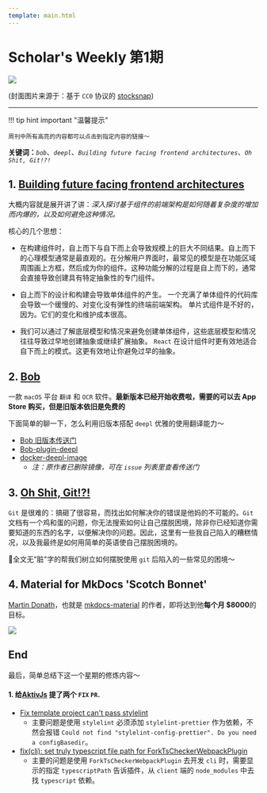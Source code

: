 ```yaml
---
template: main.html
---
```


# Scholar's Weekly 第1期

![](https://to-out-use.oss-cn-hangzhou.aliyuncs.com/common/mYREQl.jpg?x-oss-process=image/auto-orient,1/interlace,1/quality,q_90/format,webp)

(封面图片来源于：基于 `CC0` 协议的 [stocksnap](https://stocksnap.io/photo/pond-water-X4MGQOAX2Q))

------

!!! tip hint important "温馨提示"

    周刊中所有高亮的内容都可以点击到指定内容的链接～

**关键词：***`bob`*、*`deepl`*、*`Building future facing frontend architectures`*、*`Oh Shit, Git!?!`*

## 1. [Building future facing frontend architectures](https://frontendmastery.com/posts/building-future-facing-frontend-architectures)

大概内容就是展开讲了讲：*深入探讨基于组件的前端架构是如何随着复杂度的增加而内爆的，以及如何避免这种情况。*

核心的几个思想：

- 在构建组件时，自上而下与自下而上会导致规模上的巨大不同结果。自上而下的心理模型通常是最直观的。在分解用户界面时，最常见的模型是在功能区域周围画上方框，然后成为你的组件。这种功能分解的过程是自上而下的，通常会直接导致创建具有特定抽象性的专门组件。

- 自上而下的设计和构建会导致单体组件的产生。 一个充满了单体组件的代码库会导致一个缓慢的、对变化没有弹性的终端前端架构。 单片式组件是不好的，因为。它们的变化和维护成本很高。

- 我们可以通过了解底层模型和情况来避免创建单体组件，这些底层模型和情况往往导致过早地创建抽象或继续扩展抽象。 `React` 在设计组件时更有效地适合自下而上的模式。这更有效地让你避免过早的抽象。

## 2. [Bob](https://github.com/ripperhe/Bob)

一款 `macOS` 平台 `翻译` 和 `OCR` 软件。**最新版本已经开始收费啦，需要的可以去 App Store 购买，但是旧版本依旧是免费的**

下面简单的聊一下，怎么利用旧版本搭配 `deepl` 优雅的使用翻译能力～

- [Bob 旧版本传送门](https://v0.bobtranslate.com/#/general/quickstart/install)
- [Bob-plugin-deepl](https://github.com/clubxdev/bob-plugin-deeplx)
- [docker-deepl-image](https://github.com/clubxdev/bob-plugin-deeplx/issues/2)
    - *注：原作者已删除镜像，可在 `issue` 列表里查看传送门*

## 3. [Oh Shit, Git!?!](https://ohshitgit.com/)

`Git` 是很难的：搞砸了很容易，而找出如何解决你的错误是他妈的不可能的。`Git` 文档有一个鸡和蛋的问题，你无法搜索如何让自己摆脱困境，除非你已经知道你需要知道的东西的名字，以便解决你的问题。因此，这里有一些我自己陷入的糟糕情况，以及我最终是如何用简单的英语使自己摆脱困境的。

🐶全文无"脏"字的帮我们树立如何摆脱使用 `git` 后陷入的一些常见的困境～

## 4. Material for MkDocs 'Scotch Bonnet'

[Martin Donath](https://github.com/squidfunk)，也就是 [mkdocs-material](https://github.com/squidfunk/mkdocs-material) 的作者，即将达到他**每个月 $8000**的目标。

![](https://to-out-use.oss-cn-hangzhou.aliyuncs.com/common/P1u1rr.png?x-oss-process=image/auto-orient,1/interlace,1/quality,q_90/format,webp)

## End

最后，简单总结下这一个星期的修炼内容～

#### 1. 给[AktivJs](https://github.com/myNameIsDu/aktiv) 提了两个 `FIX` `PR`.

- [Fix template project can't pass stylelint](https://github.com/myNameIsDu/aktiv/pull/81)
    - 主要问题是使用 `stylelint` 必须添加 `stylelint-prettier` 作为依赖，不然会报错 `Could not find "stylelint-config-prettier". Do you need a configBasedir`。
- [fix(cli): set truly typescript file path for ForkTsCheckerWebpackPlugin](https://github.com/myNameIsDu/aktiv/pull/82)
    - 主要的问题是使用 `ForkTsCheckerWebpackPlugin` 去开发 `cli` 时，需要显示的指定 `typescriptPath` 告诉插件，从 `client` 端的 `node_modules` 中去找 `typescript` 依赖。
